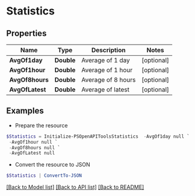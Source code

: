 # Statistics
## Properties

Name | Type | Description | Notes
------------ | ------------- | ------------- | -------------
**AvgOf1day** | **Double** | Average of 1 day | [optional] 
**AvgOf1hour** | **Double** | Average of 1 hour | [optional] 
**AvgOf8hours** | **Double** | Average of 8 hours | [optional] 
**AvgOfLatest** | **Double** | Average of latest | [optional] 

## Examples

- Prepare the resource
```powershell
$Statistics = Initialize-PSOpenAPIToolsStatistics  -AvgOf1day null `
 -AvgOf1hour null `
 -AvgOf8hours null `
 -AvgOfLatest null
```

- Convert the resource to JSON
```powershell
$Statistics | ConvertTo-JSON
```

[[Back to Model list]](../README.md#documentation-for-models) [[Back to API list]](../README.md#documentation-for-api-endpoints) [[Back to README]](../README.md)

